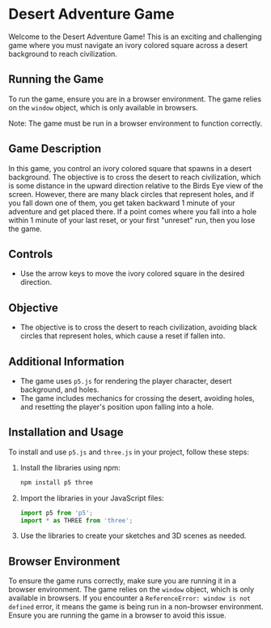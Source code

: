 # Desert Adventure Game

Welcome to the Desert Adventure Game! This is an exciting and challenging game where you must navigate an ivory colored square across a desert background to reach civilization.

## Running the Game

To run the game, ensure you are in a browser environment. The game relies on the `window` object, which is only available in browsers.

Note: The game must be run in a browser environment to function correctly.

## Game Description

In this game, you control an ivory colored square that spawns in a desert background. The objective is to cross the desert to reach civilization, which is some distance in the upward direction relative to the Birds Eye view of the screen. However, there are many black circles that represent holes, and if you fall down one of them, you get taken backward 1 minute of your adventure and get placed there. If a point comes where you fall into a hole within 1 minute of your last reset, or your first "unreset" run, then you lose the game.

## Controls

- Use the arrow keys to move the ivory colored square in the desired direction.

## Objective

- The objective is to cross the desert to reach civilization, avoiding black circles that represent holes, which cause a reset if fallen into.

## Additional Information

- The game uses `p5.js` for rendering the player character, desert background, and holes.
- The game includes mechanics for crossing the desert, avoiding holes, and resetting the player's position upon falling into a hole.

## Installation and Usage

To install and use `p5.js` and `three.js` in your project, follow these steps:

1. Install the libraries using npm:
   ```bash
   npm install p5 three
   ```

2. Import the libraries in your JavaScript files:
   ```javascript
   import p5 from 'p5';
   import * as THREE from 'three';
   ```

3. Use the libraries to create your sketches and 3D scenes as needed.

## Browser Environment

To ensure the game runs correctly, make sure you are running it in a browser environment. The game relies on the `window` object, which is only available in browsers. If you encounter a `ReferenceError: window is not defined` error, it means the game is being run in a non-browser environment. Ensure you are running the game in a browser to avoid this issue.
